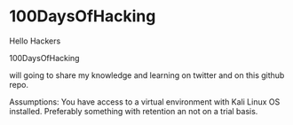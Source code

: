 # 100DaysOfHacking
Hello Hackers

100DaysOfHacking

will going to share my knowledge and learning on twitter and on this github repo.

Assumptions:
You have access to a virtual environment with Kali Linux OS installed. Preferably something with retention an not on a trial basis.
